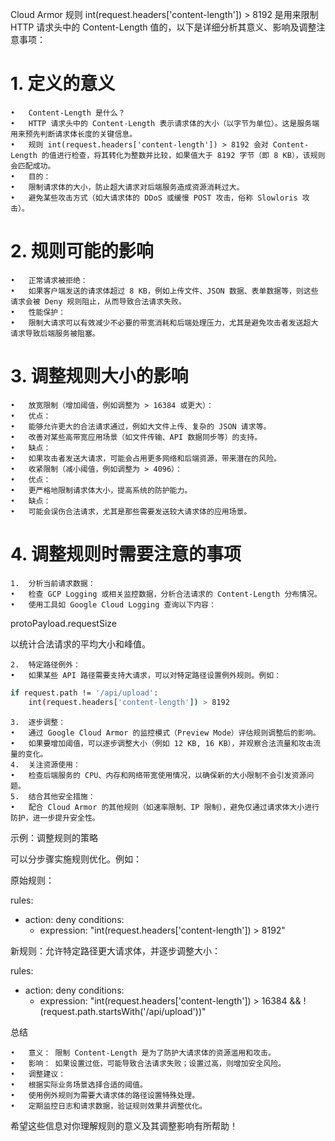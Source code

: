 Cloud Armor 规则 int(request.headers['content-length']) > 8192 是用来限制 HTTP 请求头中的 Content-Length 值的，以下是详细分析其意义、影响及调整注意事项：

# 1. 定义的意义

	•	Content-Length 是什么？
	•	HTTP 请求头中的 Content-Length 表示请求体的大小（以字节为单位）。这是服务端用来预先判断请求体长度的关键信息。
	•	规则 int(request.headers['content-length']) > 8192 会对 Content-Length 的值进行检查，将其转化为整数并比较，如果值大于 8192 字节（即 8 KB），该规则会匹配成功。
	•	目的：
	•	限制请求体的大小，防止超大请求对后端服务造成资源消耗过大。
	•	避免某些攻击方式（如大请求体的 DDoS 或缓慢 POST 攻击，俗称 Slowloris 攻击）。

# 2. 规则可能的影响

	•	正常请求被拒绝：
	•	如果客户端发送的请求体超过 8 KB，例如上传文件、JSON 数据、表单数据等，则这些请求会被 Deny 规则阻止，从而导致合法请求失败。
	•	性能保护：
	•	限制大请求可以有效减少不必要的带宽消耗和后端处理压力，尤其是避免攻击者发送超大请求导致后端服务被阻塞。

# 3. 调整规则大小的影响

	•	放宽限制（增加阈值，例如调整为 > 16384 或更大）：
	•	优点：
	•	能够允许更大的合法请求通过，例如大文件上传、复杂的 JSON 请求等。
	•	改善对某些高带宽应用场景（如文件传输、API 数据同步等）的支持。
	•	缺点：
	•	如果攻击者发送大请求，可能会占用更多网络和后端资源，带来潜在的风险。
	•	收紧限制（减小阈值，例如调整为 > 4096）：
	•	优点：
	•	更严格地限制请求体大小，提高系统的防护能力。
	•	缺点：
	•	可能会误伤合法请求，尤其是那些需要发送较大请求体的应用场景。

# 4. 调整规则时需要注意的事项

	1.	分析当前请求数据：
	•	检查 GCP Logging 或相关监控数据，分析合法请求的 Content-Length 分布情况。
	•	使用工具如 Google Cloud Logging 查询以下内容：

protoPayload.requestSize

以统计合法请求的平均大小和峰值。

	2.	特定路径例外：
	•	如果某些 API 路径需要支持大请求，可以对特定路径设置例外规则。例如：
```bash
if request.path != '/api/upload':
    int(request.headers['content-length']) > 8192
```

	3.	逐步调整：
	•	通过 Google Cloud Armor 的监控模式（Preview Mode）评估规则调整后的影响。
	•	如果要增加阈值，可以逐步调整大小（例如 12 KB, 16 KB），并观察合法流量和攻击流量的变化。
	4.	关注资源使用：
	•	检查后端服务的 CPU、内存和网络带宽使用情况，以确保新的大小限制不会引发资源问题。
	5.	结合其他安全措施：
	•	配合 Cloud Armor 的其他规则（如速率限制、IP 限制），避免仅通过请求体大小进行防护，进一步提升安全性。

示例：调整规则的策略

可以分步骤实施规则优化。例如：

原始规则：

rules:
  - action: deny
    conditions:
      - expression: "int(request.headers['content-length']) > 8192"

新规则：允许特定路径更大请求体，并逐步调整大小：

rules:
  - action: deny
    conditions:
      - expression: "int(request.headers['content-length']) > 16384 && !(request.path.startsWith('/api/upload'))"

总结

	•	意义： 限制 Content-Length 是为了防护大请求体的资源滥用和攻击。
	•	影响： 如果设置过低，可能导致合法请求失败；设置过高，则增加安全风险。
	•	调整建议：
	•	根据实际业务场景选择合适的阈值。
	•	使用例外规则为需要大请求体的路径设置特殊处理。
	•	定期监控日志和请求数据，验证规则效果并调整优化。

希望这些信息对你理解规则的意义及其调整影响有所帮助！
